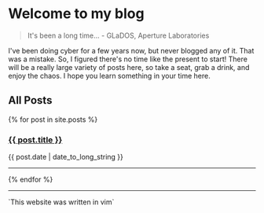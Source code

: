 # Welcome to my blog

> It's been a long time... - GLaDOS, Aperture Laboratories

I've been doing cyber for a few years now, but never blogged any of it.  That was a mistake.  So, I figured there's no time like the present to start!
There will be a really large variety of posts here, so take a seat, grab a drink, and enjoy the chaos.  I hope you learn something in your time here.

## All Posts
{% for post in site.posts %}
  <article>
    <h3>
      <a href="{{ post.url }}">
        {{ post.title }}
      </a>
    </h3>
    <time datetime="{{ post.date | date: "%Y-%m-%d" }}">{{ post.date | date_to_long_string }}</time>
   <br>
   <hr>
  </article>
{% endfor %}




<br>
<hr>
`This website was written in vim`
<script>if(!sessionStorage.getItem("_swa")&&document.referrer.indexOf(location.protocol+"//"+location.host)!== 0){fetch("https://counter.dev/track?"+new URLSearchParams({referrer:document.referrer,screen:screen.width+"x"+screen.height,user:"darkwire37",utcoffset:"-4"}))};sessionStorage.setItem("_swa","1");</script>
